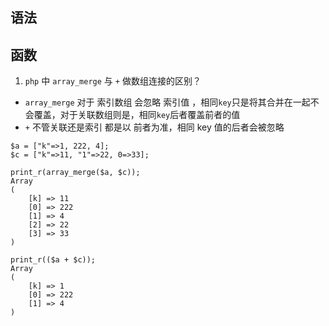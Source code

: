 ## 语法

##  函数
1. `php` 中 `array_merge` 与 `+` 做数组连接的区别？
-  `array_merge` 对于 索引数组 会忽略 索引值 ，相同`key`只是将其合并在一起不会覆盖，对于关联数组则是，相同`key`后者覆盖前者的值
-  `+` 不管关联还是索引 都是以 前者为准，相同 key 值的后者会被忽略
```
$a = ["k"=>1, 222, 4];
$c = ["k"=>11, "1"=>22, 0=>33];

print_r(array_merge($a, $c));
Array
(
    [k] => 11
    [0] => 222
    [1] => 4
    [2] => 22
    [3] => 33
)

print_r(($a + $c));
Array
(
    [k] => 1
    [0] => 222
    [1] => 4
)

```